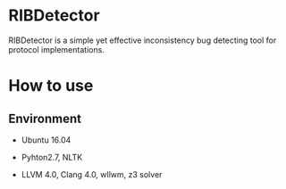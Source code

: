 # RIBDetector


RIBDetector is a simple yet effective inconsistency bug detecting tool for protocol implementations. 

# How to use

## Environment

* Ubuntu 16.04 

* Pyhton2.7, NLTK 

* LLVM 4.0, Clang 4.0, wllwm, z3 solver
